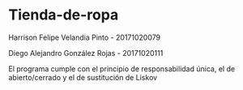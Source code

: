 # Tienda-de-ropa
Harrison Felipe Velandia Pinto - 20171020079

Diego Alejandro González Rojas - 20171020111

El programa cumple con el principio de responsabilidad única, el de abierto/cerrado y el de sustitución de Liskov
